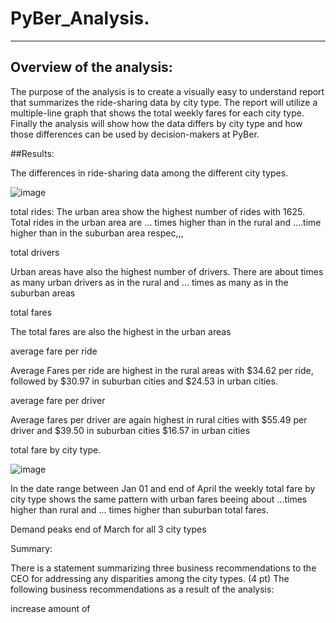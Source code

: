 # PyBer_Analysis.
___
## Overview of the analysis:

The purpose of the analysis is to create a visually easy to understand report that summarizes the ride-sharing data by city type. 
The report will utilize a multiple-line graph that shows the total weekly fares for each city type. 
Finally the analysis will show how the data differs by city type and how those differences can be used by decision-makers at PyBer.

##Results:

The differences in ride-sharing data among the different city types. 



![image](https://user-images.githubusercontent.com/91682586/141694416-9d3ff3de-9b46-4301-8e89-68c6695c0604.png)

total rides:
The urban area show the highest number of rides with 1625.
Total rides in the urban area are ... times higher than in the rural and ....time higher than in the suburban area respec,,,

total drivers

Urban areas have also the highest number of drivers.
There are about  times as many urban drivers as in the rural and ... times as many as in the suburban areas

total fares

The total fares are also the highest in the urban areas

average fare per ride 

Average Fares per ride are highest in the rural areas with $34.62 per ride, followed by $30.97 in suburban cities and
$24.53 in urban cities.

average fare per driver

Average fares per driver are again highest in rural cities with $55.49 per driver and
$39.50 in suburban cities
$16.57 in urban cities

total fare by city type. 

![image](https://user-images.githubusercontent.com/91682586/141694474-229b85a9-d45d-4725-903f-2dc2ca522210.png)

In the date range between  Jan 01  and end of April the weekly total fare by city type shows the same pattern with
urban fares beeing about ...times higher than rural and ... times higher than suburban total fares.

Demand peaks end of March for all 3 city types


Summary:

There is a statement summarizing three business recommendations to the CEO for addressing any disparities among the city types. (4 pt)
The following business recommendations as a result of the analysis:

increase amount  of 

